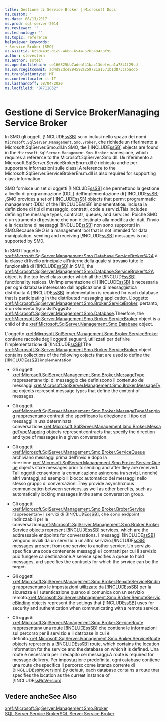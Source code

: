 ```yaml
---
title: Gestione di Service Broker | Microsoft Docs
ms.custom: ''
ms.date: 06/13/2017
ms.prod: sql-server-2014
ms.reviewer: ''
ms.technology: ''
ms.topic: reference
helpviewer_keywords:
- Service Broker [SMO]
ms.assetid: b29d7432-d1e5-4bb6-b544-57b3a9430f95
author: stevestein
ms.author: sstein
ms.openlocfilehash: ce166825bb7adea241bac13defeca1a78b4f29cd
ms.sourcegitcommit: ad4d92dce894592a259721a1571b1d8736abacdb
ms.translationtype: MT
ms.contentlocale: it-IT
ms.lasthandoff: 08/04/2020
ms.locfileid: "87711832"
---
```

# <a name="managing-service-broker"></a><span data-ttu-id="b1252-102">Gestione di Service Broker</span><span class="sxs-lookup"><span data-stu-id="b1252-102">Managing Service Broker</span></span>
  <span data-ttu-id="b1252-103">In SMO gli oggetti [!INCLUDE[ssSB](../../../includes/sssb-md.md)] sono inclusi nello spazio dei nomi `Microsoft.SqlServer.Management.Smo.Broker`, che richiede un riferimento a Microsoft.SqlServer.Smo.dll.</span><span class="sxs-lookup"><span data-stu-id="b1252-103">In SMO, the [!INCLUDE[ssSB](../../../includes/sssb-md.md)] objects are found in the `Microsoft.SqlServer.Management.Smo.Broker` namespace, which requires a reference to the Microsoft.SqlServer.Smo.dll.</span></span> <span data-ttu-id="b1252-104">Un riferimento a Microsoft.SqlServer.ServiceBrokerEnum.dll è richiesto anche per supportare informazioni sulle classi.</span><span class="sxs-lookup"><span data-stu-id="b1252-104">A reference to the Microsoft.SqlServer.ServiceBrokerEnum.dll is also required for supporting class information.</span></span>  
  
 <span data-ttu-id="b1252-105">SMO fornisce un set di oggetti [!INCLUDE[ssSB](../../../includes/sssb-md.md)] che permettono la gestione a livello di programmazione (DDL) dell'implementazione di [!INCLUDE[ssSB](../../../includes/sssb-md.md)] ,</span><span class="sxs-lookup"><span data-stu-id="b1252-105">SMO provides a set of [!INCLUDE[ssSB](../../../includes/sssb-md.md)] objects that permit programmatic management (DDL) of the [!INCLUDE[ssSB](../../../includes/sssb-md.md)] implementation.</span></span> <span data-ttu-id="b1252-106">inclusa la definizione di tipi di messaggio, contratti, code e servizi.</span><span class="sxs-lookup"><span data-stu-id="b1252-106">This includes defining the message types, contracts, queues, and services.</span></span> <span data-ttu-id="b1252-107">Poiché SMO è un strumento di gestione che non è destinato alla modifica dei dati, l'invio e la ricezione di messaggi [!INCLUDE[ssSB](../../../includes/sssb-md.md)] non sono supportati in SMO.</span><span class="sxs-lookup"><span data-stu-id="b1252-107">Because SMO is a management tool that is not intended for data manipulation, sending and receiving [!INCLUDE[ssSB](../../../includes/sssb-md.md)] messages is not supported by SMO.</span></span>  
  
 <span data-ttu-id="b1252-108">In SMO l'oggetto <xref:Microsoft.SqlServer.Management.Smo.Database.ServiceBroker%2A> è la classe di livello principale all'interno della quale si trovano tutte le funzionalità di [!INCLUDE[ssSB](../../../includes/sssb-md.md)].</span><span class="sxs-lookup"><span data-stu-id="b1252-108">In SMO, the <xref:Microsoft.SqlServer.Management.Smo.Database.ServiceBroker%2A> object is the top-level class under which all the [!INCLUDE[ssSB](../../../includes/sssb-md.md)] functionality resides.</span></span> <span data-ttu-id="b1252-109">Un'implementazione di [!INCLUDE[ssSB](../../../includes/sssb-md.md)] è necessaria per ogni database interessato dall'applicazione di messaggistica distribuita.</span><span class="sxs-lookup"><span data-stu-id="b1252-109">A [!INCLUDE[ssSB](../../../includes/sssb-md.md)] implementation is required for each database that is participating in the distributed messaging application.</span></span> <span data-ttu-id="b1252-110">L'oggetto <xref:Microsoft.SqlServer.Management.Smo.Broker.ServiceBroker>, pertanto, è un elemento figlio dell'oggetto <xref:Microsoft.SqlServer.Management.Smo.Database>.</span><span class="sxs-lookup"><span data-stu-id="b1252-110">Therefore, the <xref:Microsoft.SqlServer.Management.Smo.Broker.ServiceBroker> object is a child of the <xref:Microsoft.SqlServer.Management.Smo.Database> object.</span></span>  
  
 <span data-ttu-id="b1252-111">L'oggetto <xref:Microsoft.SqlServer.Management.Smo.Broker.ServiceBroker> contiene raccolte degli oggetti seguenti, utilizzati per definire l'implementazione di [!INCLUDE[ssSB](../../../includes/sssb-md.md)]:</span><span class="sxs-lookup"><span data-stu-id="b1252-111">The <xref:Microsoft.SqlServer.Management.Smo.Broker.ServiceBroker> object contains collections of the following objects that are used to define the [!INCLUDE[ssSB](../../../includes/sssb-md.md)] implementation:</span></span>  
  
-   <span data-ttu-id="b1252-112">Gli oggetti <xref:Microsoft.SqlServer.Management.Smo.Broker.MessageType> rappresentano tipi di messaggio che definiscono il contenuto dei messaggi.</span><span class="sxs-lookup"><span data-stu-id="b1252-112"><xref:Microsoft.SqlServer.Management.Smo.Broker.MessageType> objects represent message types that define the content of messages.</span></span>  
  
-   <span data-ttu-id="b1252-113">Gli oggetti <xref:Microsoft.SqlServer.Management.Smo.Broker.MessageTypeMapping> rappresentano contratti che specificano la direzione e il tipo dei messaggi in una determinata conversazione.</span><span class="sxs-lookup"><span data-stu-id="b1252-113"><xref:Microsoft.SqlServer.Management.Smo.Broker.MessageTypeMapping> objects represent contracts that specify the direction and type of messages in a given conversation.</span></span>  
  
-   <span data-ttu-id="b1252-114">Gli oggetti <xref:Microsoft.SqlServer.Management.Smo.Broker.ServiceQueue> archiviano messaggi prima dell'invio e dopo la ricezione.</span><span class="sxs-lookup"><span data-stu-id="b1252-114"><xref:Microsoft.SqlServer.Management.Smo.Broker.ServiceQueue> objects store messages prior to sending and after they are received.</span></span> <span data-ttu-id="b1252-115">Tali oggetti consentono la comunicazione asincrona tra servizi, nonché altri vantaggi, ad esempio il blocco automatico dei messaggi nello stesso gruppo di conversazioni.</span><span class="sxs-lookup"><span data-stu-id="b1252-115">They provide asynchronous communication between services, as well as other benefits, such as automatically locking messages in the same conversation group.</span></span>  
  
-   <span data-ttu-id="b1252-116">Gli oggetti <xref:Microsoft.SqlServer.Management.Smo.Broker.BrokerService> rappresentano i servizi di [!INCLUDE[ssSB](../../../includes/sssb-md.md)], che sono endpoint indirizzabili per le conversazioni.</span><span class="sxs-lookup"><span data-stu-id="b1252-116"><xref:Microsoft.SqlServer.Management.Smo.Broker.BrokerService> objects represent [!INCLUDE[ssSB](../../../includes/sssb-md.md)] services, which are the addressable endpoints for conversations.</span></span> <span data-ttu-id="b1252-117">I messaggi [!INCLUDE[ssSB](../../../includes/sssb-md.md)] vengono inviati da un servizio a un altro servizio.</span><span class="sxs-lookup"><span data-stu-id="b1252-117">[!INCLUDE[ssSB](../../../includes/sssb-md.md)] messages are sent from one service to another service.</span></span> <span data-ttu-id="b1252-118">Un servizio specifica una coda contenente messaggi e i contratti per cui il servizio può fungere da destinazione.</span><span class="sxs-lookup"><span data-stu-id="b1252-118">A service specifies a queue to hold messages, and specifies the contracts for which the service can be the target.</span></span>  
  
-   <span data-ttu-id="b1252-119">Gli oggetti <xref:Microsoft.SqlServer.Management.Smo.Broker.RemoteServiceBinding> rappresentano le impostazioni utilizzate da [!INCLUDE[ssSB](../../../includes/sssb-md.md)] per la sicurezza e l'autenticazione quando si comunica con un servizio remoto.</span><span class="sxs-lookup"><span data-stu-id="b1252-119"><xref:Microsoft.SqlServer.Management.Smo.Broker.RemoteServiceBinding> objects represent the settings that [!INCLUDE[ssSB](../../../includes/sssb-md.md)] uses for security and authentication when communicating with a remote service.</span></span>  
  
-   <span data-ttu-id="b1252-120">Gli oggetti <xref:Microsoft.SqlServer.Management.Smo.Broker.ServiceRoute> rappresentano una route [!INCLUDE[ssSB](../../../includes/sssb-md.md)] che contiene le informazioni sul percorso per il servizio e il database in cui è definito.</span><span class="sxs-lookup"><span data-stu-id="b1252-120"><xref:Microsoft.SqlServer.Management.Smo.Broker.ServiceRoute> objects represents a [!INCLUDE[ssSB](../../../includes/sssb-md.md)] route, which contains the location information for the service and the database on which it is defined.</span></span> <span data-ttu-id="b1252-121">Una route è necessaria per il recapito dei messaggi.</span><span class="sxs-lookup"><span data-stu-id="b1252-121">A route is required for message delivery.</span></span> <span data-ttu-id="b1252-122">Per impostazione predefinita, ogni database contiene una route che specifica il percorso come istanza corrente di [!INCLUDE[ssNoVersion](../../../includes/ssnoversion-md.md)].</span><span class="sxs-lookup"><span data-stu-id="b1252-122">By default, each database contains a route that specifies the location as the current instance of [!INCLUDE[ssNoVersion](../../../includes/ssnoversion-md.md)].</span></span>  
  
## <a name="see-also"></a><span data-ttu-id="b1252-123">Vedere anche</span><span class="sxs-lookup"><span data-stu-id="b1252-123">See Also</span></span>  
 <xref:Microsoft.SqlServer.Management.Smo.Broker>   
 [<span data-ttu-id="b1252-124">SQL Server Service Broker</span><span class="sxs-lookup"><span data-stu-id="b1252-124">SQL Server Service Broker</span></span>](../../../database-engine/configure-windows/sql-server-service-broker.md)  
  
  
